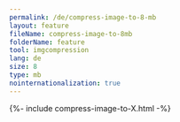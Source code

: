 ```yaml
---
permalink: /de/compress-image-to-8-mb
layout: feature
fileName: compress-image-to-8mb
folderName: feature
tool: imgcompression
lang: de
size: 8
type: mb
nointernationalization: true
---
```

{%- include compress-image-to-X.html -%}       

